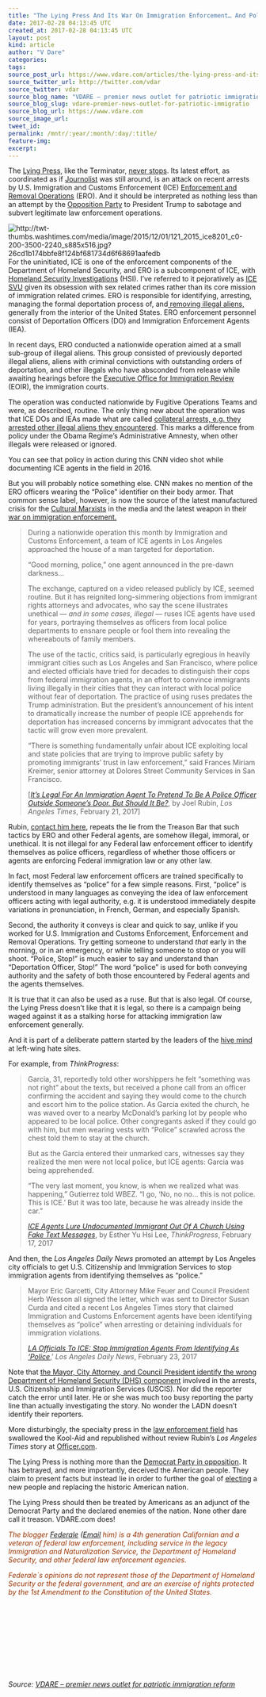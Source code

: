 ```yaml
---
title: "The Lying Press And Its War On Immigration Enforcement… And Police"
date: 2017-02-28 04:13:45 UTC
created_at: 2017-02-28 04:13:45 UTC
layout: post
kind: article
author: "V Dare"
categories: 
tags: 
source_post_url: https://www.vdare.com/articles/the-lying-press-and-its-war-on-immigration-enforcement-and-police
source_twitter_url: http://twitter.com/vdar
source_twitter: vdar
source_blog_name: "VDARE – premier news outlet for patriotic immigration reform"
source_blog_slug: vdare-premier-news-outlet-for-patriotic-immigratio
source_blog_url: https://www.vdare.com
source_image_url: 
tweet_id:
permalink: /mntr/:year/:month/:day/:title/
feature-img: 
excerpt:
---
```

<div class="pf-content"><p>The <a href="http://www.vdare.com/articles/trump-gets-it-we-dont-have-a-gun-problem-or-even-a-terrorism-problem-we-have-an-immigration-problem-and-a-lying-press-problem">Lying Press</a>, like the Terminator, <a href="https://youtu.be/zu0rP2VWLWw">never stops</a>. Its latest effort, as coordinated as if <a href="http://www.vdare.com/posts/msms-journolist-scandal-call-them-racists">Journolist</a> was still around, is an attack on recent arrests by U.S. Immigration and Customs Enforcement (ICE) <a href="https://www.ice.gov/ero">Enforcement and Removal Operations</a> (ERO). And it should be interpreted as nothing less than an attempt by the <a href="http://www.vdare.com/articles/refugee-ranting-further-proof-msm-is-the-opposition-party">Opposition Party</a> to President Trump to sabotage and subvert legitimate law enforcement operations.</p>
<p><img title="" src="http://twt-thumbs.washtimes.com/media/image/2015/12/01/121_2015_ice8201_c0-200-3500-2240_s885x516.jpg?26cd1b174bbfe8f124bf681734d6f68691aafedb" alt="http://twt-thumbs.washtimes.com/media/image/2015/12/01/121_2015_ice8201_c0-200-3500-2240_s885x516.jpg?26cd1b174bbfe8f124bf681734d6f68691aafedb">For the uninitiated, ICE is one of the enforcement components of the Department of Homeland Security, and ERO is a subcomponent of ICE, with <a href="https://www.ice.gov/hsi">Homeland Security Investigations</a> (HSI). I’ve referred to it pejoratively as <a href="http://www.vdare.com/posts/mark-steyn-and-federales-ice-svu">ICE SVU</a> given its obsession with sex related crimes rather than its core mission of immigration related crimes. ERO is responsible for identifying, arresting, managing the formal deportation process of, and<a href="http://www.salon.com/2016/05/09/the_governments_cold_blooded_anti_immigrant_scam_how_ice_is_outsourcing_detention_and_deportation_to_local_police/"> removing illegal aliens, </a>generally from the interior of the United States. ERO enforcement personnel consist of Deportation Officers (DO) and Immigration Enforcement Agents (IEA).</p>
<p>In recent days, ERO conducted a nationwide operation aimed at a small sub-group of illegal aliens. This group consisted of previously deported illegal aliens, aliens with criminal convictions with outstanding orders of deportation, and other illegals who have absconded from release while awaiting hearings before the <a href="https://www.justice.gov/eoir">Executive Office for Immigration Review</a> (EOIR), the immigration courts.</p>
<p>The operation was conducted nationwide by Fugitive Operations Teams and were, as described, routine. The only thing new about the operation was that ICE DOs and IEAs made what are called <a href="http://www.thenyic.org/ICEmemo">collateral arrests, e.g. they arrested other illegal aliens they encountered</a>. This marks a difference from policy under the Obama Regime’s Administrative Amnesty, when other illegals were released or ignored.</p>
<p>You can see that policy in action during this CNN video shot while documenting ICE agents in the field in 2016.</p>
<p></p>
<p>But you will probably notice something else. CNN makes no mention of the ERO officers wearing the “Police” identifier on their body armor. That common sense label, however, is now the source of the latest manufactured crisis for the <a href="http://www.vdare.com/articles/yes-virginia-there-is-a-cultural-marxism">Cultural Marxists</a> in the media and the latest weapon in their <a href="https://www.lifezette.com/polizette/california-declares-war-on-immigration-enforcement/">war on immigration enforcement.</a></p>
<blockquote><p>During a nationwide operation this month by Immigration and Customs Enforcement, a team of ICE agents in Los Angeles approached the house of a man targeted for deportation.</p>
<p>“Good morning, police,” one agent announced in the pre-dawn darkness…</p>
<p>The exchange, captured on a video released publicly by ICE, seemed routine. But it has reignited long-simmering objections from immigrant rights attorneys and advocates, who say the scene illustrates unethical — <em>and in some cases, illegal</em> — ruses ICE agents have used for years, portraying themselves as officers from local police departments to ensnare people or fool them into revealing the whereabouts of family members.</p>
<p>The use of the tactic, critics said, is particularly egregious in heavily immigrant cities such as Los Angeles and San Francisco, where police and elected officials have tried for decades to distinguish their cops from federal immigration agents, in an effort to convince immigrants living illegally in their cities that they can interact with local police without fear of deportation. The practice of using ruses predates the Trump administration. But the president’s announcement of his intent to dramatically increase the number of people ICE apprehends for deportation has increased concerns by immigrant advocates that the tactic will grow even more prevalent.</p>
<p>“There is something fundamentally unfair about ICE exploiting local and state policies that are trying to improve public safety by promoting immigrants’ trust in law enforcement,” said Frances Miriam Kreimer, senior attorney at Dolores Street Community Services in San Francisco.</p>
<p>[<a href="http://www.latimes.com/local/lanow/la-me-immigration-deportation-ruses-20170219-story.html"><em>It’s Legal For An Immigration Agent To Pretend To Be A Police Officer Outside Someone’s Door. But Should It Be?</em></a>, by Joel Rubin, <em>Los Angeles Times</em>, February 21, 2017]</p></blockquote>
<p>Rubin, <a href="mailto:joel.rubin@latimes.com">contact him here</a>, repeats the lie from the Treason Bar that such tactics by ERO and other Federal agents, are somehow illegal, immoral, or unethical. It is not illegal for any Federal law enforcement officer to identify themselves as police officers, regardless of whether those officers or agents are enforcing Federal immigration law or any other law.</p><div id="57966237cc52c74a5e1363c4" class="vdb_player vdb_57966237cc52c74a5e1363c456bcd17ce4b018167fea5539">    </div>
<p>In fact, most Federal law enforcement officers are trained specifically to identify themselves as “police” for a few simple reasons. First, “police” is understood in many languages as conveying the idea of law enforcement officers acting with legal authority, e.g. it is understood immediately despite variations in pronunciation, in French, German, and especially Spanish.</p>
<p>Second, the authority it conveys is clear and quick to say, unlike if you worked for U.S. Immigration and Customs Enforcement, Enforcement and Removal Operations. Try getting someone to understand <em>that</em> early in the morning, or in an emergency, or while telling someone to stop or you will shoot. “Police, Stop!” is much easier to say and understand than “Deportation Officer, Stop!” The word “police” is used for both conveying authority and the safety of both those encountered by Federal agents and the agents themselves.</p>
<p>It is true that it can also be used as a ruse. But that is also legal. Of course, the Lying Press doesn’t like that it is legal, so there is a campaign being waged against it as a stalking horse for attacking immigration law enforcement generally.</p>
<p>And it is part of a deliberate pattern started by the leaders of the <a href="http://www.vdare.com/posts/are-attacks-on-trump-a-textbook-example-of-coordination">hive mind</a> at left-wing hate sites.</p>
<p>For example, from <em>ThinkProgress</em>:</p>
<blockquote><p>Garcia, 31, reportedly told other worshippers he felt “something was not right” about the texts, but received a phone call from an officer confirming the accident and saying they would come to the church and escort him to the police station. As Garcia exited the church, he was waved over to a nearby McDonald’s parking lot by people who appeared to be local police. Other congregants asked if they could go with him, but men wearing vests with “Police” scrawled across the chest told them to stay at the church.</p>
<p>But as the Garcia entered their unmarked cars, witnesses say they realized the men were not local police, but ICE agents: Garcia was being apprehended.</p>
<p>“The very last moment, you know, is when we realized what was happening,” Gutierrez told WBEZ. “I go, ‘No, no no… this is not police. This is ICE.’ But it was too late, because he was already inside the car.”</p>
<p><a href="https://thinkprogress.org/ice-agents-lure-undocumented-immigrant-out-of-a-church-using-fake-text-messages-4e2a980fb7a3#.sa7ipca9t"><em>ICE Agents Lure Undocumented Immigrant Out Of A Church Using Fake Text Messages</em></a>, by Esther Yu Hsi Lee, <em>ThinkProgress</em>, February 17, 2017</p></blockquote>
<p>And then, the <em>Los Angeles Daily News </em>promoted an attempt by Los Angeles city officials to get U.S. Citizenship and Immigration Services to stop immigration agents from identifying themselves as “police.”</p>
<blockquote><p>Mayor Eric Garcetti, City Attorney Mike Feuer and Council President Herb Wesson all signed the letter, which was sent to Director Susan Curda and cited a recent Los Angeles Times story that claimed Immigration and Customs Enforcement agents have been identifying themselves as “police” when arresting or detaining individuals for immigration violations.</p>
<p><a href="http://www.dailynews.com/article/20170223/NEWS/170229772"><em>LA Officials To ICE: Stop Immigration Agents From Identifying As ‘Police</em></a>,’<em> Los Angeles Daily News</em>, February 23, 2017</p></blockquote>
<p>Note that <a href="https://www.scribd.com/document/340148852/ICE-should-stop-pretending-to-be-police-say-L-A-officials">the Mayor, City Attorney, and Council President identify the wrong Department of Homeland Security (DHS) component</a> involved in the arrests, U.S. Citizenship and Immigration Services (USCIS). Nor did the reporter catch the error until later. He or she was much too busy reporting the party line than actually investigating the story. No wonder the LADN doesn’t identify their reporters.</p>
<p>More disturbingly, the specialty press in the <a href="http://www.vdare.com/articles/should-the-cops-enforce-the-law">law enforcement field</a> has swallowed the Kool-Aid and republished without review Rubin’s <em>Los Angeles Times</em> story at <a href="http://www.officer.com/news/12308150/tactics-by-immigration-agents-under-fire">Officer.com</a>.</p>
<p>The Lying Press is nothing more than the <a href="http://www.vdare.com/posts/steven-bannon-calls-the-media-the-opposition-party-and-then-they-prove-it">Democrat Party in opposition</a>. It has betrayed, and more importantly, deceived the American people. They claim to present facts but instead lie in order to further the goal of <a href="http://www.vdare.com/articles/electing-a-new-people">electing</a> a new people and replacing the historic American nation.</p>
<p>The Lying Press should then be treated by Americans as an adjunct of the Democrat Party and the declared enemies of the nation. None other dare call it treason. VDARE.com does!</p>
<p><span style="color: #993300;"><em>The blogger </em></span><a href="http://federaleagent86.blogspot.com/"><em>Federale</em></a><em> (</em><a href="mailto:federale86@hushmail.com"><em>Email</em></a><em> <span style="color: #993300;">him)</span></em><span style="color: #993300;"> <em>is a 4th generation Californian and a veteran of federal law enforcement, including service in the legacy Immigration and Naturalization Service, the Department of Homeland Security, and other federal law enforcement agencies.</em></span></p>
<p><span style="color: #993300;"><em>Federale`s opinions do not represent those of the Department of Homeland Security or the federal government, and are an exercise of rights protected by the 1st Amendment to the Constitution of the United States.</em></span></p>
<p> </p>
<p> </p>
<p> </p>
<p> </p>
<p> </p>
</div><div class="">
    <i>Source: <a href="https://www.vdare.com">VDARE – premier news outlet for patriotic immigration reform</a></i>
</div>
